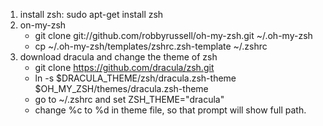 1. install zsh: sudo apt-get install zsh
2. on-my-zsh
   * git clone git://github.com/robbyrussell/oh-my-zsh.git ~/.oh-my-zsh
   * cp ~/.oh-my-zsh/templates/zshrc.zsh-template ~/.zshrc
3. download dracula and change the theme of zsh
   * git clone https://github.com/dracula/zsh.git
   * ln -s $DRACULA_THEME/zsh/dracula.zsh-theme $OH_MY_ZSH/themes/dracula.zsh-theme
   * go to ~/.zshrc and set ZSH_THEME="dracula"
   * change %c to %d in theme file, so that prompt will show full path.


